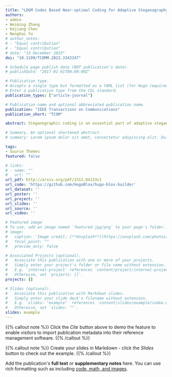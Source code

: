 ```yaml
---
title: "LDGM Codes Based Near-optimal Coding for Adaptive Steganography"
authors:
- admin
- Weiming Zhang
- Kejiang Chen
- Nenghai Yu
# author_notes:
# - "Equal contribution"
# - "Equal contribution"
# date: "13 December 2023"
doi: "10.1109/TCOMM.2023.3342247"

# Schedule page publish date (NOT publication's date).
# publishDate: "2017-01-01T00:00:00Z"

# Publication type.
# Accepts a single type but formatted as a YAML list (for Hugo requirements).
# Enter a publication type from the CSL standard.
publication_types: ["article-journal"]

# Publication name and optional abbreviated publication name.
publication: "IEEE Transactions on Communications"
publication_short: "TCOM"

abstract: Steganographic coding is an essential part of adaptive steganography. There are only two practical near-optimal codes in the context of adaptive steganography so far: Syndrome-Trellis Codes (STCs) based on linear convolutional codes and Steganographic Polar Codes (SPCs) based on polar codes. It can be noticed that both STCs and SPCs are based on channel codes. Like the need for the variety of cryptographic algorithms, to make steganography practical and secure, it is important to devise more adaptive steganographic codes to create more choices for users. Moreover, we want to solve the long-lasting problem of whether lossy source codes-based near-optimal adaptive steganographic coding exists. In this paper, we consider using Low-Density Generator-Matrix (LDGM) codes in adaptive steganography where a new algorithm is proposed. First, we describe the framework of our LDGM codes-based steganographic coding algorithm and establish rigorous upper bounds on average embedding efficiency for individual LDGM steganographic codes with a given information bit degree distribution under the constant distortion profile. Then, we give a provably optimal method of distortion incorporation for adaptive steganography and provide the corresponding log-domain Belief Propagation Guided Decimation (log-BPGD) algorithm to minimize the additive distortion. The syndrome coding technique is applied to realize definitive encoding and decoding of the secret message. We report experiments for various distortion profiles, payload rates, and code lengths. The results verify the near-optimal performance of the proposed method, by which the possibility of designing near-optimal adaptive steganographic coding methods based on lossy source coding is confirmed.

# Summary. An optional shortened abstract.
# summary: Lorem ipsum dolor sit amet, consectetur adipiscing elit. Duis posuere tellus ac convallis placerat. Proin tincidunt magna sed ex sollicitudin condimentum.

tags:
- Source Themes
featured: false

# links:
# - name: ""
#   url: ""
url_pdf: http://arxiv.org/pdf/1512.04133v1
url_code: 'https://github.com/HugoBlox/hugo-blox-builder'
url_dataset: ''
url_poster: ''
url_project: ''
url_slides: ''
url_source: ''
url_video: ''

# Featured image
# To use, add an image named `featured.jpg/png` to your page's folder. 
# image:
#   caption: 'Image credit: [**Unsplash**](https://unsplash.com/photos/jdD8gXaTZsc)'
#   focal_point: ""
#   preview_only: false

# Associated Projects (optional).
#   Associate this publication with one or more of your projects.
#   Simply enter your project's folder or file name without extension.
#   E.g. `internal-project` references `content/project/internal-project/index.md`.
#   Otherwise, set `projects: []`.
projects: []

# Slides (optional).
#   Associate this publication with Markdown slides.
#   Simply enter your slide deck's filename without extension.
#   E.g. `slides: "example"` references `content/slides/example/index.md`.
#   Otherwise, set `slides: ""`.
slides: example
---
```


{{% callout note %}}
Click the *Cite* button above to demo the feature to enable visitors to import publication metadata into their reference management software.
{{% /callout %}}

{{% callout note %}}
Create your slides in Markdown - click the *Slides* button to check out the example.
{{% /callout %}}

Add the publication's **full text** or **supplementary notes** here. You can use rich formatting such as including [code, math, and images](https://docs.hugoblox.com/content/writing-markdown-latex/).

